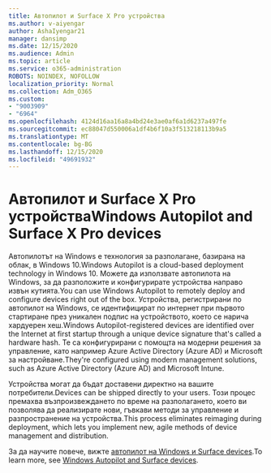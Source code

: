 ```yaml
---
title: Автопилот и Surface X Pro устройства
ms.author: v-aiyengar
author: AshaIyengar21
manager: dansimp
ms.date: 12/15/2020
ms.audience: Admin
ms.topic: article
ms.service: o365-administration
ROBOTS: NOINDEX, NOFOLLOW
localization_priority: Normal
ms.collection: Adm_O365
ms.custom:
- "9003909"
- "6964"
ms.openlocfilehash: 4124d16aa16a8a4bd24e3ae0af6a1d6237a497fe
ms.sourcegitcommit: ec88047d550006a1df4b6f10a3f513218113b9a5
ms.translationtype: MT
ms.contentlocale: bg-BG
ms.lasthandoff: 12/15/2020
ms.locfileid: "49691932"
---
```

# <a name="windows-autopilot-and-surface-x-pro-devices"></a><span data-ttu-id="b0b88-102">Автопилот и Surface X Pro устройства</span><span class="sxs-lookup"><span data-stu-id="b0b88-102">Windows Autopilot and Surface X Pro devices</span></span>

<span data-ttu-id="b0b88-103">Автопилотът на Windows е технология за разполагане, базирана на облак, в Windows 10.</span><span class="sxs-lookup"><span data-stu-id="b0b88-103">Windows Autopilot is a cloud-based deployment technology in Windows 10.</span></span> <span data-ttu-id="b0b88-104">Можете да използвате автопилота на Windows, за да разположите и конфигурирате устройства направо извън кутията.</span><span class="sxs-lookup"><span data-stu-id="b0b88-104">You can use Windows Autopilot to remotely deploy and configure devices right out of the box.</span></span> <span data-ttu-id="b0b88-105">Устройства, регистрирани по автопилот на Windows, се идентифицират по интернет при първото стартиране през уникален подпис на устройството, което се нарича хардуерен хеш.</span><span class="sxs-lookup"><span data-stu-id="b0b88-105">Windows Autopilot-registered devices are identified over the Internet at first startup through a unique device signature that's called a hardware hash.</span></span> <span data-ttu-id="b0b88-106">Те са конфигурирани с помощта на модерни решения за управление, като например Azure Active Directory (Azure AD) и Microsoft за настройване.</span><span class="sxs-lookup"><span data-stu-id="b0b88-106">They're configured using modern management solutions, such as Azure Active Directory (Azure AD) and Microsoft Intune.</span></span>

<span data-ttu-id="b0b88-107">Устройства могат да бъдат доставени директно на вашите потребители.</span><span class="sxs-lookup"><span data-stu-id="b0b88-107">Devices can be shipped directly to your users.</span></span> <span data-ttu-id="b0b88-108">Този процес премахва възпроизвеждането по време на разполагането, което ви позволява да реализирате нови, гъвкави методи за управление и разпространение на устройства.</span><span class="sxs-lookup"><span data-stu-id="b0b88-108">This process eliminates reimaging during deployment, which lets you implement new, agile methods of device management and distribution.</span></span>

<span data-ttu-id="b0b88-109">За да научите повече, вижте [автопилот на Windows и Surface devices](https://go.microsoft.com/fwlink/?linkid=2135712).</span><span class="sxs-lookup"><span data-stu-id="b0b88-109">To learn more, see [Windows Autopilot and Surface devices](https://go.microsoft.com/fwlink/?linkid=2135712).</span></span>
